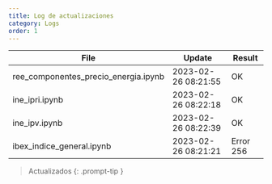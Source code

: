 ```yaml
---
title: Log de actualizaciones
category: Logs
order: 1
---
```



File  | Update | Result
------|--------|-------
ree_componentes_precio_energia.ipynb | 2023-02-26 08:21:55 | OK
ine_ipri.ipynb | 2023-02-26 08:22:18 | OK
ine_ipv.ipynb | 2023-02-26 08:22:39 | OK
ibex_indice_general.ipynb | 2023-02-26 08:21:21 | Error 256

> Actualizados
{: .prompt-tip }
